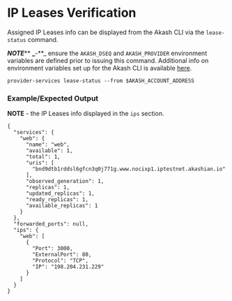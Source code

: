 # IP Leases Verification

Assigned IP Leases info can be displayed from the Akash CLI via the `lease-status` command.

_**NOTE**_**  **_**-**_ ensure the `AKASH_DSEQ` and `AKASH_PROVIDER` environment variables are defined prior to issuing this command. Additional info on environment variables set up for the Akash CLI is available [here](../../archived-resources/mainnet3-legacy-docs/detailed-steps/part-4.-configure-your-network.md).

```
provider-services lease-status --from $AKASH_ACCOUNT_ADDRESS
```

### Example/Expected Output

**NOTE** - the IP Leases info displayed in the `ips` section.

```
{
  "services": {
    "web": {
      "name": "web",
      "available": 1,
      "total": 1,
      "uris": [
        "bnd9dtb1rddsl6gfcn3q0j771g.www.nocixp1.iptestnet.akashian.io"
      ],
      "observed_generation": 1,
      "replicas": 1,
      "updated_replicas": 1,
      "ready_replicas": 1,
      "available_replicas": 1
    }
  },
  "forwarded_ports": null,
  "ips": {
    "web": [
      {
        "Port": 3000,
        "ExternalPort": 80,
        "Protocol": "TCP",
        "IP": "198.204.231.229"
      }
    ]
  }
}
```
